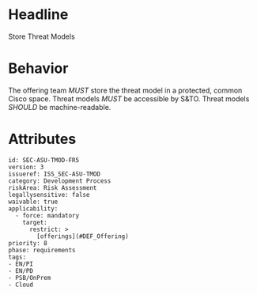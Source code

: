# Headline

Store Threat Models

# Behavior

The offering team _MUST_ store the threat model in a protected, common Cisco space. Threat models _MUST_ be accessible by S&TO. Threat models _SHOULD_ be machine-readable.

# Attributes

    id: SEC-ASU-TMOD-FR5
    version: 3
    issueref: ISS_SEC-ASU-TMOD
    category: Development Process
    riskArea: Risk Assessment
    legallysensitive: false
    waivable: true
    applicability:
      - force: mandatory
        target:
          restrict: >
            [offerings](#DEF_Offering)
    priority: 8
    phase: requirements
    tags:
    - EN/PI
    - EN/PD
    - PSB/OnPrem
    - Cloud
